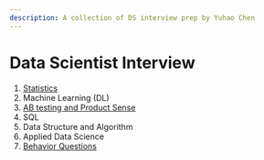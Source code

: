 ```yaml
---
description: A collection of DS interview prep by Yuhao Chen
---
```


# Data Scientist Interview

1. [Statistics](statistics/)
2. Machine Learning (DL)
3. [AB testing and Product Sense](ab-testing-and-product-sense/)
4. SQL
5. Data Structure and Algorithm
6. Applied Data Science
7. [Behavior Questions](broken-reference)
